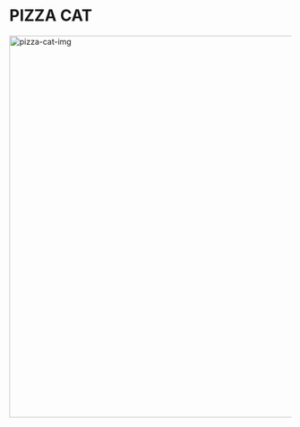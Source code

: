 # PIZZA CAT
<img width="681" alt="pizza-cat-img" src="https://user-images.githubusercontent.com/34140107/40580997-873b798c-610a-11e8-91db-9812ee8ebf68.png">
